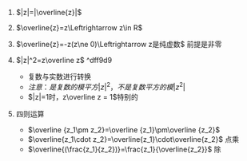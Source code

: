 1. $|z|=|\overline{z}|$
2. $\overline{z}=z\Leftrightarrow z\in R$
3. $\overline{z}=-z(z\ne 0)\Leftrightarrow z是纯虚数$
前提是非零
4. $|z|^2=z\overline z$ ^dff9d9
	
	- 复数与实数进行转换
	- $注意：是复数的模平方|z|^2，不是复数平方的模|z^2|$
	- $|z|=1时，z\overline z = 1$特别的
5. 四则运算
	- $\overline {z_1\pm z_2}=\overline {z_1}\pm\overline {z_2}$ 
	- $\overline{z_1\cdot z_2}=\overline{z_1}\cdot\overline{z_2}$ 点乘
	- $\overline{(\frac{z_1}{z_2})}=\frac{z_1}{\overline{z_2}}$ 除